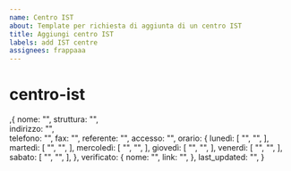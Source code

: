 ```yaml
---
name: Centro IST
about: Template per richiesta di aggiunta di un centro IST
title: Aggiungi centro IST
labels: add IST centre
assignees: frappaaa
---
```


# centro-ist

,{ nome: "",  struttura: "",   
indirizzo: "",   
telefono: "",  fax: "",  referente: "",  accesso: "",  orario: { lunedì: \[ "",  "",  \], martedì: \[ "", "", \], mercoledì: \[ "", "", \], giovedì: \[ "", "", \], venerdì: \[ "", "", \], sabato: \[ "", "", \], }, verificato: { nome: "",  link: "", }, last\_updated: "",  }

